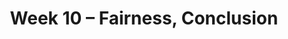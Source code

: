 ---
    title: Week 10 – Fairness, Conclusion
    weekNumber: 10
    days:
      - date: 2023-3-13
        events:
          "**LEC 25**{: .label .label-lecture } Classifier Evaluation":
          "**Lab 9**{: .label .label-lab } **Pipelines (due 3/13)**":
      - date: 2023-3-15
        events:
          "**LEC 26**{: .label .label-lecture } Classifier Evaluation, Fairness Criteria":
          "**DIS 10**{: .label .label-disc } Lab 9 Reflection (due 3/18)":
      - date: 2023-3-17
        events:
          "**LEC 27**{: .label .label-lecture } Fairness Criteria, Conclusion":
---